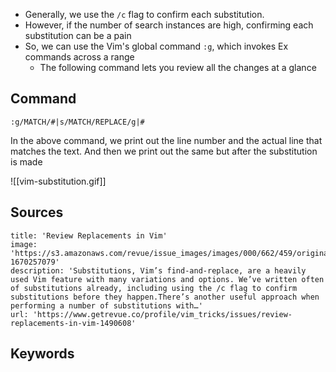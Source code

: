 - Generally, we use the `/c` flag to confirm each substitution. 
- However, if the number of search instances are high, confirming each substitution can be a pain
- So, we can use the Vim's global command `:g`, which invokes Ex commands across a range
	- The following command lets you review all the changes at a glance

## Command

`:g/MATCH/#|s/MATCH/REPLACE/g|#`

In the above command, we print out the line number and the actual line that matches the text. And then we print out the same but after the substitution is made

![[vim-substitution.gif]]

## Sources

```embed
title: 'Review Replacements in Vim'
image: 'https://s3.amazonaws.com/revue/issue_images/images/000/662/459/original/issue_image_1490608.jpg?1670257079'
description: 'Substitutions, Vim’s find-and-replace, are a heavily used Vim feature with many variations and options. We’ve written often of substitutions already, including using the /c flag to confirm substitutions before they happen.There’s another useful approach when performing a number of substitutions with…'
url: 'https://www.getrevue.co/profile/vim_tricks/issues/review-replacements-in-vim-1490608'
```
## Keywords
